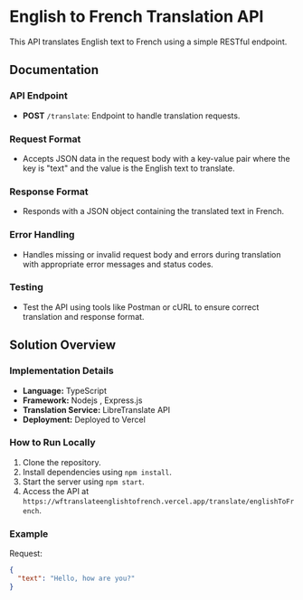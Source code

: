 # English to French Translation API

This API translates English text to French using a simple RESTful endpoint.

## Documentation

### API Endpoint

- **POST** `/translate`: Endpoint to handle translation requests.

### Request Format

- Accepts JSON data in the request body with a key-value pair where the key is "text" and the value is the English text to translate.

### Response Format

- Responds with a JSON object containing the translated text in French.

### Error Handling

- Handles missing or invalid request body and errors during translation with appropriate error messages and status codes.

### Testing

- Test the API using tools like Postman or cURL to ensure correct translation and response format.

## Solution Overview

### Implementation Details

- **Language:** TypeScript
- **Framework:** Nodejs , Express.js
- **Translation Service:** LibreTranslate API
- **Deployment:** Deployed to Vercel

### How to Run Locally

1. Clone the repository.
2. Install dependencies using `npm install`.
3. Start the server using `npm start`.
4. Access the API at `https://wftranslateenglishtofrench.vercel.app/translate/englishToFrench`.

### Example

Request:

```json
{
  "text": "Hello, how are you?"
}
```
